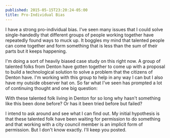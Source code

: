 ```yaml
---
published: 2015-05-15T23:20:24-05:00
title: Pro-Individual Bias
---
```

I have a strong pro-individual bias. I've seen many issues that I could solve single-handedly that different groups of people working together have repeatedly found ways to muck up. It boggles my mind that talented people can come together and form something that is less than the sum of their parts but it keeps happening.

I'm doing a sort of heavily biased case study on this right now. A group of talented folks from Denton have gotten together to come up with a proposal to build a technological solution to solve a problem that the citizens of Denton have. I'm working with this group to help in any way I can but I also have my outside observer hat on. So far what I've seen has prompted a lot of continuing thought and one big question:

With these talented folk living in Denton for so long why hasn't something like this been done before? Or has it been tried before but failed?

I intend to ask around and see what I can find out. My initial hypothesis is that these talented folk have been waiting for permission to do something and that working with a city council member is an implicit form of permission. But I don't know exactly. I'll keep you posted.